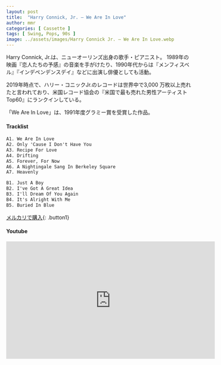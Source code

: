 ```yaml
---
layout: post
title:  "Harry Connick, Jr. – We Are In Love"
author: mmr
categories: [ Cassette ]
tags: [ Swing, Pops, 90s ]
image: ../assets/images/Harry Connick Jr. – We Are In Love.webp
---
```

Harry Connick, Jr.は、ニューオーリンズ出身の歌手・ピアニスト。
1989年の映画『恋人たちの予感』の音楽を手がけたり、1990年代からは『メンフィスベル』『インデペンデンスデイ』などに出演し俳優としても活動。

2019年時点で、ハリー・コニックJr.のレコードは世界中で3,000 万枚以上売れたと言われており、米国レコード協会の『米国で最も売れた男性アーティストTop60』にランクインしている。

「We Are In Love」は、1991年度グラミー賞を受賞した作品。

#### Tracklist
```md
A1. We Are In Love
A2. Only 'Cause I Don't Have You
A3. Recipe For Love
A4. Drifting
A5. Forever, For Now
A6. A Nightingale Sang In Berkeley Square
A7. Heavenly

B1. Just A Boy
B2. I've Got A Great Idea
B3. I'll Dream Of You Again
B4. It's Alright With Me
B5. Buried In Blue
```

[メルカリで購入](https://jp.mercari.com/item/m86785340149?afid=6142608987){: .button1}

#### Youtube 
<iframe width="560" height="315" src="https://www.youtube.com/embed/uij5s69iEjs?si=Sjvdi3CevIs8Ilbu" title="YouTube video player" frameborder="0" allow="accelerometer; autoplay; clipboard-write; encrypted-media; gyroscope; picture-in-picture; web-share" referrerpolicy="strict-origin-when-cross-origin" allowfullscreen></iframe>